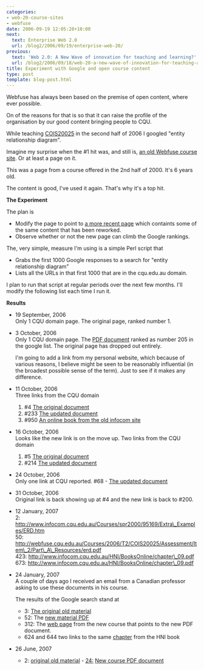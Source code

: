 ```yaml
---
categories:
- web-20-course-sites
- webfuse
date: 2006-09-19 12:05:28+10:00
next:
  text: Enterprise Web 2.0
  url: /blog2/2006/09/19/enterprise-web-20/
previous:
  text: 'Web 2.0: A New Wave of innovation for teaching and learning?'
  url: /blog2/2006/09/18/web-20-a-new-wave-of-innovation-for-teaching-and-learning/
title: Experiment with Google and open course content
type: post
template: blog-post.html
---
```

Webfuse has always been based on the premise of open content, where ever possible.

On of the reasons for that is so that it can raise the profile of the organisation by our good content bringing people to CQU.

While teaching [COIS20025](http://webfuse.cqu.edu.au/Courses/2006/T2/COIS20025/) in the second half of 2006 I googled "entity relationship diagram".

Imagine my surprise when the #1 hit was, and still is, [an old Webfuse course site](http://www.infocom.cqu.edu.au/Courses/spr2000/95169/Extra_Examples/ERD.htm). Or at least a page on it.

This was a page from a course offered in the 2nd half of 2000. It's 6 years old.

The content is good, I've used it again. That's why it's a top hit.

**The Experiment**

The plan is

- Modify the page to point to [a more recent page](http://webfuse.cqu.edu.au/Courses/2006/T2/COIS20025/Assessment/Item_%32/Part_A_Resources/) which containts some of the same content that has been reworked.
- Observe whether or not the new page can climb the Google rankings.

The, very simple, measure I'm using is a simple Perl script that

- Grabs the first 1000 Google responses to a search for "entity relationship diagram"
- Lists all the URLs in that first 1000 that are in the cqu.edu.au domain.

I plan to run that script at regular periods over the next few months. I'll modify the following list each time I run it.

**Results**

- 19 September, 2006  
    Only 1 CQU domain page. The original page, ranked number 1.
- 3 October, 2006  
    Only 1 CQU domain page. The [PDF document](http://webfuse.cqu.edu.au/Courses/2006/T2/COIS20025/Assessment/Item_2/Part_A_Resources/erd.pdf) ranked as number 205 in the google list. The original page has dropped out entirely.
    
    I'm going to add a link from my personal website, which because of various reasons, I believe might be seen to be reasonably influential (in the broadest possible sense of the term). Just to see if it makes any difference.
    
- 11 October, 2006  
    Three links from the CQU domain
    1. #4 [The original document](http://www.infocom.cqu.edu.au/Courses/spr2000/95169/Extra_Examples/ERD.htm)
    2. #233 [The updated document](http://webfuse.cqu.edu.au/Courses/2006/T2/COIS20025/Assessment/Item_2/Part_A_Resources/erd.pdf)
    3. #950 [An online book from the old infocom site](http://www.infocom.cqu.edu.au/HNI/BooksOnline/chapter_09.pdf)
- 16 October, 2006  
    Looks like the new link is on the move up. Two links from the CQU domain
    1. #5 [The original document](http://www.infocom.cqu.edu.au/Courses/spr2000/95169/Extra_Examples/ERD.htm)
    2. #214 [The updated document](http://webfuse.cqu.edu.au/Courses/2006/T2/COIS20025/Assessment/Item_2/Part_A_Resources/erd.pdf)
- 24 October, 2006  
    Only one link at CQU reported. #68 - [The updated document](http://webfuse.cqu.edu.au/Courses/2006/T2/COIS20025/Assessment/Item_2/Part_A_Resources/erd.pdf)
- 31 October, 2006  
    Original link is back showing up at #4 and the new link is back to #200.
- 12 January, 2007  
    2: http://www.infocom.cqu.edu.au/Courses/spr2000/95169/Extra\_Examples/ERD.htm  
    50: http://webfuse.cqu.edu.au/Courses/2006/T2/COIS20025/Assessment/Item\_2/Part\_A\_Resources/erd.pdf  
    423: http://www.infocom.cqu.edu.au/HNI/BooksOnline/chapter\_09.pdf  
    673: http://www.infocom.cqu.edu.au/HNI/BooksOnline/chapter\_09.pdf  
    
- 24 January, 2007  
    A couple of days ago I received an email from a Canadian professor asking to use these documents in his course.
    
    The results of the Google search stand at
    
    - 3: [The original old material](http://www.infocom.cqu.edu.au/Courses/spr2000/95169/Extra_Examples/ERD.htm)
    - 52: The [new material PDF](http://webfuse.cqu.edu.au/Courses/2006/T2/COIS20025/Assessment/Item_2/Part_A_Resources/erd.pdf)
    - 312: The [web page](http://webfuse.cqu.edu.au/Courses/2006/T2/COIS20025/Assessment/Item_2/Part_A_Resources/) from the new course that points to the new PDF document.
    - 624 and 644 two links to the same [chapter](http://www.infocom.cqu.edu.au/HNI/BooksOnline/chapter_09.pdf) from the HNI book
- 26 June, 2007
    - 2: [original old material](http://www.infocom.cqu.edu.au/Courses/spr2000/95169/Extra_Examples/ERD.htm)
    [](http://www.infocom.cqu.edu.au/Courses/spr2000/95169/Extra_Examples/ERD.htm)- [24:](http://www.infocom.cqu.edu.au/Courses/spr2000/95169/Extra_Examples/ERD.htm) [New course PDF document](http://webfuse.cqu.edu.au/Courses/2006/T2/COIS20025/Assessment/Item_2/Part_A_Resources/erd.pdf)